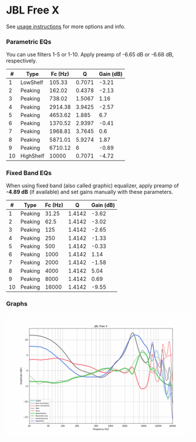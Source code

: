 # JBL Free X
See [usage instructions](https://github.com/jaakkopasanen/AutoEq#usage) for more options and info.

### Parametric EQs
You can use filters 1-5 or 1-10. Apply preamp of -6.65 dB or -6.68 dB, respectively.

|   # | Type      |   Fc (Hz) |      Q |   Gain (dB) |
|-----|-----------|-----------|--------|-------------|
|   1 | LowShelf  |    105.33 | 0.7071 |       -3.21 |
|   2 | Peaking   |    162.02 | 0.4378 |       -2.13 |
|   3 | Peaking   |    738.02 | 1.5067 |        1.16 |
|   4 | Peaking   |   2914.38 | 3.9425 |       -2.57 |
|   5 | Peaking   |   4653.62 | 1.885  |        6.7  |
|   6 | Peaking   |   1370.52 | 2.9397 |       -0.41 |
|   7 | Peaking   |   1968.81 | 3.7645 |        0.6  |
|   8 | Peaking   |   5871.01 | 5.9274 |        1.87 |
|   9 | Peaking   |   6710.12 | 6      |       -0.89 |
|  10 | HighShelf |  10000    | 0.7071 |       -4.72 |

### Fixed Band EQs
When using fixed band (also called graphic) equalizer, apply preamp of **-4.89 dB** (if available) and set gains manually with these parameters.

|   # | Type    |   Fc (Hz) |      Q |   Gain (dB) |
|-----|---------|-----------|--------|-------------|
|   1 | Peaking |     31.25 | 1.4142 |       -3.62 |
|   2 | Peaking |     62.5  | 1.4142 |       -3.02 |
|   3 | Peaking |    125    | 1.4142 |       -2.65 |
|   4 | Peaking |    250    | 1.4142 |       -1.33 |
|   5 | Peaking |    500    | 1.4142 |       -0.33 |
|   6 | Peaking |   1000    | 1.4142 |        1.14 |
|   7 | Peaking |   2000    | 1.4142 |       -1.58 |
|   8 | Peaking |   4000    | 1.4142 |        5.04 |
|   9 | Peaking |   8000    | 1.4142 |        0.69 |
|  10 | Peaking |  16000    | 1.4142 |       -9.55 |

### Graphs
![](./JBL%20Free%20X.png)
